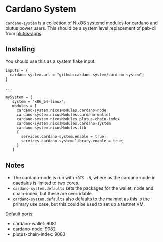 # Cardano System

`cardano-system` is a collection of NixOS systemd modules for cardano and
plutus power users. This should be a system level replacement of pab-cli from
[plutus-apps](https://github.com/input-output-hk/plutus-apps).

## Installing

You should use this as a system flake input.

```
inputs = {
  cardano-system.url = "github:cardano-system/cardano-system";
}

...

mySystem = {
   system = "x86_64-linux";
   modules = [
     cardano-system.nixosModules.cardano-node
     cardano-system.nixosModules.cardano-wallet
     cardano-system.nixosModules.plutus-chain-index
     cardano-system.nixosModules.cardano-system
     cardano-system.nixosModules.lib
     {
       services.cardano-system.enable = true;
       services.cardano-system.library.enable = true;
     }
   ]
```

## Notes

* The cardano-node is run with `+RTS -N`, where as the cardano-node in daedalus
is limited to two cores.
* `cardano-system.defaults` sets the packages for the wallet, node and chain-index, but these
are overridable.
* `cardano-system.defaults` also defaults to the mainnet as this is the primary use case, but
this could be used to set up a testnet VM.

Default ports:
  * cardano-wallet: 9081
  * cardano-node: 9082
  * plutus-chain-index: 9083
